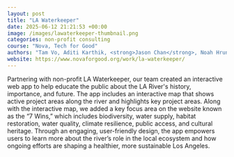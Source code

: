 ```yaml
---
layout: post
title: "LA Waterkeeper"
date: 2025-06-12 21:21:53 +00:00
image: /images/lawaterkeeper-thumbnail.png
categories: non-profit consulting
course: "Nova, Tech for Good"
authors: "Tam Vo, Aditi Karthik, <strong>Jason Chan</strong>, Noah Hrung, Sophie Kim, Anusha Ladha, Ashley Varghese, Clare Jin, Sean Choi"
website: https://www.novaforgood.org/work/la-waterkeeper/
---
```


Partnering with non-profit LA Waterkeeper, our team created an interactive web app to help educate the public about the LA River's history, importance, and future. The app includes an interactive map that shows active project areas along the river and highlights key project areas. Along with the interactive map, we added a key focus area on the website known as the “7 Wins,” which includes biodiversity, water supply, habitat restoration, water quality, climate resilience, public access, and cultural heritage. Through an engaging, user-friendly design, the app empowers users to learn more about the river’s role in the local ecosystem and how ongoing efforts are shaping a healthier, more sustainable Los Angeles.
